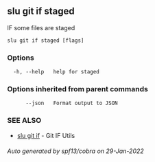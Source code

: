 ## slu git if staged

IF some files are staged

```
slu git if staged [flags]
```

### Options

```
  -h, --help   help for staged
```

### Options inherited from parent commands

```
      --json   Format output to JSON
```

### SEE ALSO

* [slu git if](slu_git_if.md)	 - Git IF Utils

###### Auto generated by spf13/cobra on 29-Jan-2022
